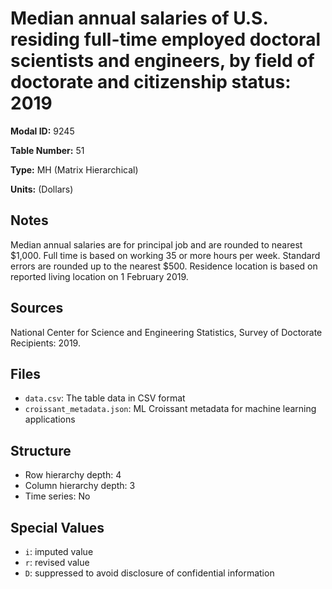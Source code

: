 # Median annual salaries of U.S. residing full-time employed doctoral scientists and engineers, by field of doctorate and citizenship status: 2019

**Modal ID:** 9245

**Table Number:** 51

**Type:** MH (Matrix Hierarchical)

**Units:** (Dollars)

## Notes

Median annual salaries are for principal job and are rounded to nearest $1,000. Full time is based on working 35 or more hours per week. Standard errors are rounded up to the nearest $500. Residence location is based on reported living location on 1 February 2019.

## Sources

National Center for Science and Engineering Statistics, Survey of Doctorate Recipients: 2019.

## Files

- `data.csv`: The table data in CSV format
- `croissant_metadata.json`: ML Croissant metadata for machine learning applications

## Structure

- Row hierarchy depth: 4
- Column hierarchy depth: 3
- Time series: No

## Special Values

- `i`: imputed value
- `r`: revised value
- `D`: suppressed to avoid disclosure of confidential information
